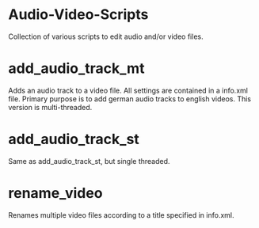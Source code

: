 # Audio-Video-Scripts
Collection of various scripts to edit audio and/or video files.

# add_audio_track_mt
Adds an audio track to a video file. All settings are contained in a info.xml file.
Primary purpose is to add german audio tracks to english videos.
This version is multi-threaded.

# add_audio_track_st
Same as add_audio_track_st, but single threaded.

# rename_video
Renames multiple video files according to a title specified in info.xml.
